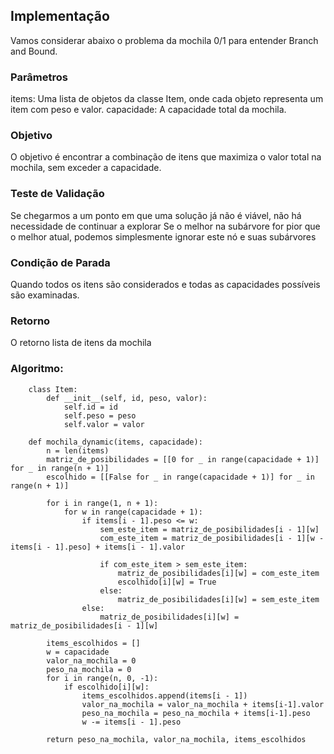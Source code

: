## Implementação
Vamos considerar abaixo o problema da mochila 0/1 para entender Branch and Bound. 

### Parâmetros
items: Uma lista de objetos da classe Item, onde cada objeto representa um item com peso e valor.
capacidade: A capacidade total da mochila.

### Objetivo
O objetivo é encontrar a combinação de itens que maximiza o valor total na mochila, sem exceder a capacidade.

### Teste de Validação
Se chegarmos a um ponto em que uma solução já não é viável, não há necessidade de continuar a explorar Se o melhor na subárvore for pior que o melhor atual, podemos simplesmente ignorar este nó e suas subárvores

### Condição de Parada
Quando todos os itens são considerados e todas as capacidades possíveis são examinadas.

### Retorno
O retorno lista de itens da mochila

### Algoritmo:
        class Item:
            def __init__(self, id, peso, valor):
                self.id = id
                self.peso = peso
                self.valor = valor

        def mochila_dynamic(items, capacidade):
            n = len(items)
            matriz_de_posibilidades = [[0 for _ in range(capacidade + 1)] for _ in range(n + 1)]
            escolhido = [[False for _ in range(capacidade + 1)] for _ in range(n + 1)]

            for i in range(1, n + 1):
                for w in range(capacidade + 1):
                    if items[i - 1].peso <= w:
                        sem_este_item = matriz_de_posibilidades[i - 1][w]
                        com_este_item = matriz_de_posibilidades[i - 1][w - items[i - 1].peso] + items[i - 1].valor

                        if com_este_item > sem_este_item:
                            matriz_de_posibilidades[i][w] = com_este_item
                            escolhido[i][w] = True
                        else:
                            matriz_de_posibilidades[i][w] = sem_este_item
                    else:
                        matriz_de_posibilidades[i][w] = matriz_de_posibilidades[i - 1][w]

            items_escolhidos = []
            w = capacidade
            valor_na_mochila = 0
            peso_na_mochila = 0
            for i in range(n, 0, -1):
                if escolhido[i][w]:
                    items_escolhidos.append(items[i - 1])
                    valor_na_mochila = valor_na_mochila + items[i-1].valor
                    peso_na_mochila = peso_na_mochila + items[i-1].peso
                    w -= items[i - 1].peso

            return peso_na_mochila, valor_na_mochila, items_escolhidos